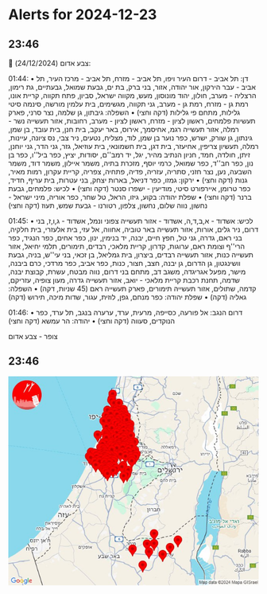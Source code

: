 # Alerts for 2024-12-23

## 23:46

🔴 צבע אדום (24/12/2024):

01:44:
• דן: תל אביב - דרום העיר ויפו, תל אביב - מזרח, תל אביב - מרכז העיר, תל אביב - עבר הירקון, אור יהודה, אזור, בני ברק, בת ים, גבעת שמואל, גבעתיים, גת רימון, הרצליה - מערב, חולון, יהוד מונוסון, מעש, מקווה ישראל, סביון, פתח תקווה, קריית אונו, רמת גן - מזרח, רמת גן - מערב, גני תקווה, מגשימים, בית עלמין מורשה, סינמה סיטי גלילות, מתחם פי גלילות (דקה וחצי)
• השפלה: גיבתון, גן שלמה, נצר סרני, פארק תעשיות פלמחים, ראשון לציון - מזרח, ראשון לציון - מערב, רחובות, אזור תעשייה נשר - רמלה, אזור תעשייה רגמ, אחיסמך, אירוס, באר יעקב, בית חנן, בית עובד, בן שמן, גינתון, גן שורק, ישרש, כפר נוער בן שמן, לוד, מצליח, נטעים, ניר צבי, נס ציונה, עיינות, רמלה, תעשיון צריפין, אחיעזר, בית דגן, בית חשמונאי, בית עוזיאל, גזר, גני הדר, גני יוחנן, זיתן, חולדה, חמד, חניון הנתיב מהיר, יגל, יד רמב''ם, יסודות, יציץ, כפר ביל''ו, כפר בן נון, כפר חב''ד, כפר שמואל, כרמי יוסף, מזכרת בתיה, משמר איילון, משמר דוד, משמר השבעה, נען, נצר חזני, סתריה, עזריה, פדיה, פתחיה, צפריה, קריית עקרון, רמות מאיר, גנות (דקה וחצי)
• ירקון: גמזו, כפר דניאל, בארות יצחק, בני עטרות, בית עריף, חדיד, כפר טרומן, איירפורט סיטי, מודיעין - ישפרו סנטר (דקה וחצי)
• לכיש: פלמחים, גבעת ברנר (דקה וחצי)
• שפלת יהודה: בקוע, גיזו, הראל, טל שחר, כפר אוריה, מיני ישראל - נחשון, נווה שלום, נחשון, צלפון, רטורנו - גבעת שמש, תעוז (דקה וחצי)

01:45:
• לכיש: אשדוד - א,ב,ד,ה, אשדוד - אזור תעשייה צפוני ונמל, אשדוד - ג,ו,ז, בני דרום, ניר גלים, אורות, אזור תעשייה באר טוביה, אחווה, אל עזי, בית אלעזרי, בית חלקיה, בני ראם, גדרה, גני טל, חפץ חיים, יבנה, יד בנימין, ינון, כפר אחים, כפר הנגיד, כפר הרי''ף וצומת ראם, ערוגות, קדרון, קריית מלאכי, רבדים, תימורים, תלמי יחיאל, אזור תעשייה כנות, אזור תעשייה רבדים, ביצרון, בית גמליאל, בן זכאי, בני עי''ש, בניה, גבעת וושינגטון, גן הדרום, גן יבנה, חצב, חצור, כנות, כפר אביב, כפר מרדכי, כרם ביבנה, מישר, מפעל אגריגדה, משגב דב, מתחם בני דרום, נווה מבטח, עשרת, קבוצת יבנה, שדמה, תחנת רכבת קריית מלאכי - יואב, אזור תעשייה גדרה, מעון צופיה, עזריקם, קדמה, שתולים, אזור תעשייה תימורים, פארק תעשייה ראם (45 שניות, דקה)
• השפלה: גאליה (דקה)
• שפלת יהודה: כפר מנחם, גפן, לוזית, עגור, שדות מיכה, תירוש (דקה)

01:46:
• דרום הנגב: אל פורעה, כסייפה, מרעית, ערד, ערערה בנגב, תל ערד, כפר הנוקדים, סעווה (דקה וחצי)
• יהודה: הר עמשא (דקה וחצי)

צופר - צבע אדום

## 23:46

![Photo](images/38162.jpg)

